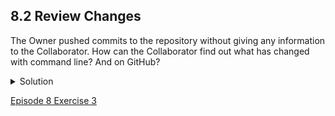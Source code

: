 ## 8.2 Review Changes

The Owner pushed commits to the repository without giving any information to the Collaborator. How can the Collaborator find out what has changed with command line? And on GitHub?

<details>
  <summary>
    Solution
  </summary>

  <p>
    On the command line, the Collaborator can use <code>git fetch origin master</code> to get the remote changes into the local repository, but without merging them. Then by running <code>git diff master origin/master</code> the Collaborator will see the changes output in the terminal.
  </p>
  <p>
    On GitHub, the Collaborator can go to the repository and click on “commits” to view the most recent commits pushed to the repository.
  </p>
  
</details>

[Episode 8 Exercise 3](episode8_ex3.md)
